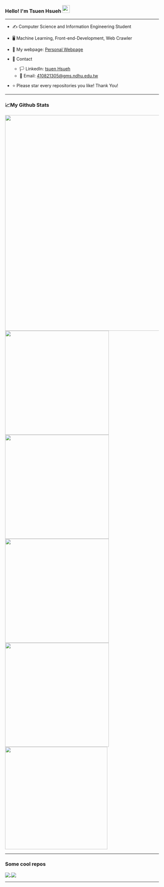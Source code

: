 ### Hello! I'm Tsuen Hsueh <img src="https://raw.githubusercontent.com/MartinHeinz/MartinHeinz/master/wave.gif" width="25px">  
  
--- 
  
* :writing_hand: Computer Science and Information Engineering Student  

* :desktop_computer: Machine Learning, Front-end-Development, Web Crawler  

* :triangular_flag_on_post: My webpage: [Personal Webpage](https://michael21910.github.io/index.html)  
  
* :handshake: Contact  
  * :white_flag: LinkedIn: [tsuen Hsueh](https://www.linkedin.com/in/tsuenhsueh/)  
  * :e-mail: Email: 410821305@gms.ndhu.edu.tw  
  
* :star: Please star every repositories you like! Thank You!  
  
---
  
### :chart_with_upwards_trend:My Github Stats  
<img src="https://github-profile-summary-cards.vercel.app/api/cards/profile-details?username=michael21910&theme=monokai" width="705px">
<img align="left" src="https://github-profile-summary-cards.vercel.app/api/cards/repos-per-language?username=michael21910&theme=monokai" width="340px">
<img align="center" src="https://github-profile-summary-cards.vercel.app/api/cards/most-commit-language?username=michael21910&theme=monokai" width="340px">
<img align="left" src="https://github-profile-summary-cards.vercel.app/api/cards/stats?username=michael21910&theme=monokai" width="340px">
<img align="center" src="https://github-profile-summary-cards.vercel.app/api/cards/productive-time?username=michael21910&theme=monokai" width="340px">
<img align="center" src="https://github-readme-stats.vercel.app/api/top-langs/?username=michael21910&hide=html&layout=compact&theme=monokai" width="335px">
  
---
  
### Some cool repos
<a href="https://github.com/michael21910/js-sort-visualization">
    <img align="center" src="https://github-readme-stats.vercel.app/api/pin/?username=michael21910&repo=js-sort-visualization">
</a>
<a href="https://github.com/michael21910/harvest-moon-recipe-web-crawler">
    <img align="center" src="https://github-readme-stats.vercel.app/api/pin/?username=michael21910&repo=harvest-moon-recipe-web-crawler">
</a>
  
---
